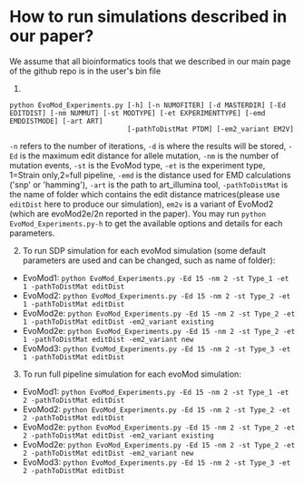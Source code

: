# How to run simulations described in our paper?
We assume that all bioinformatics tools that we described in our main page of the github repo is in the user's bin file

1. 
```
python EvoMod_Experiments.py [-h] [-n NUMOFITER] [-d MASTERDIR] [-Ed EDITDIST] [-nm NUMMUT] [-st MODTYPE] [-et EXPERIMENTTYPE] [-emd EMDDISTMODE] [-art ART]
                             [-pathToDistMat PTDM] [-em2_variant EM2V] 
```

`-n` refers to the number of iterations, `-d` is where the results will be stored, `-Ed` is the maximum edit distance for allele mutation, `-nm` is the number of mutation events, `-st` is the EvoMod type, `-et` is the experiment type, 1=Strain only,2=full pipeline, `-emd` is the distance used for EMD calculations ('snp' or 'hamming'), `-art` is the path to art_illumina tool, `-pathToDistMat` is the name of folder which contains the edit distance matrices(please use `editDist` here to produce our simulation), `em2v` is a variant of EvoMod2 (which are evoMod2e/2n reported in the paper). You may run `python EvoMod_Experiments.py-h` to get the available options and details for each parameters.

2. To run SDP simulation for each evoMod simulation (some default parameters are used and can be changed, such as name of folder):
* EvoMod1: `python EvoMod_Experiments.py -Ed 15 -nm 2 -st Type_1 -et 1 -pathToDistMat editDist`
* EvoMod2: `python EvoMod_Experiments.py -Ed 15 -nm 2 -st Type_2 -et 1 -pathToDistMat editDist`
* EvoMod2e: `python EvoMod_Experiments.py -Ed 15 -nm 2 -st Type_2 -et 1 -pathToDistMat editDist -em2_variant existing`
* EvoMod2e: `python EvoMod_Experiments.py -Ed 15 -nm 2 -st Type_2 -et 1 -pathToDistMat editDist -em2_variant new`
* EvoMod3: `python EvoMod_Experiments.py -Ed 15 -nm 2 -st Type_3 -et 1 -pathToDistMat editDist`

3. To run full pipeline simulation for each evoMod simulation:
* EvoMod1: `python EvoMod_Experiments.py -Ed 15 -nm 2 -st Type_1 -et 2 -pathToDistMat editDist`
* EvoMod2: `python EvoMod_Experiments.py -Ed 15 -nm 2 -st Type_2 -et 2 -pathToDistMat editDist`
* EvoMod2e: `python EvoMod_Experiments.py -Ed 15 -nm 2 -st Type_2 -et 2 -pathToDistMat editDist -em2_variant existing`
* EvoMod2e: `python EvoMod_Experiments.py -Ed 15 -nm 2 -st Type_2 -et 2 -pathToDistMat editDist -em2_variant new`
* EvoMod3: `python EvoMod_Experiments.py -Ed 15 -nm 2 -st Type_3 -et 2 -pathToDistMat editDist`

